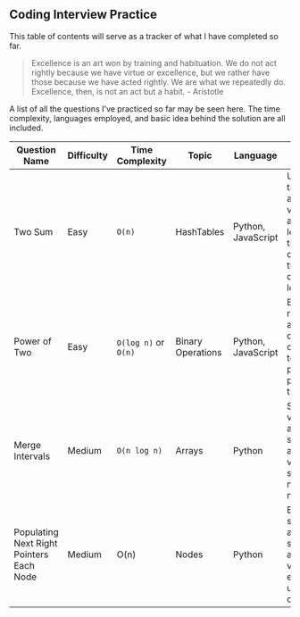 ## Coding Interview Practice

This table of contents will serve as a tracker of what I have completed so far.

>Excellence is an art won by training and habituation. 
>We do not act rightly because we have virtue or excellence, 
>but we rather have those because we have acted rightly. 
>We are what we repeatedly do. Excellence, then, is not an act but a habit. - Aristotle

A list of all the questions I've practiced so far may be seen here. The time complexity, languages employed, and basic idea behind the solution are all included.

| Question Name | Difficulty | Time Complexity | Topic | Language | Main Idea |
| ------------- | ---------- | --------------- | ----- | -------- | --------- |
| Two Sum | Easy | `O(n)` | HashTables | Python, JavaScript | Use a hash table to store and compare values of an array. This leads to faster time complexity than using a double for loop.
|  Power of Two | Easy | `O(log n)` or `O(n)` | Binary Operations | Python, JavaScript | Binary representation and operations can be used to locate a pattern in powers of two.
| Merge Intervals | Medium| `O(n log n)` | Arrays | Python | Store the values of a 2d array in a single array and compare values, then store values needed in a new array.
| Populating Next Right Pointers Each Node | Medium | O(n) | Nodes | Python | Breadth first search using a queue to store values, assign node values to eachother using curr.left or curr.right.